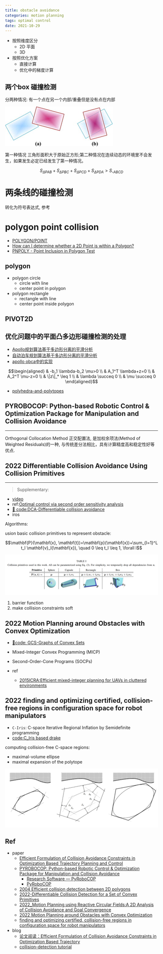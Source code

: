 ```yaml
---
title: obstacle avoidance
categories: motion planning
tags: optimal control 
date: 2021-10-29
---
```


- 按照维度区分
    - 2D 平面
    - 3D 
- 按照优化方案
    - 直接计算
    - 优化中的梯度计算

## 两个box 碰撞检测

分两种情况: 有一个点在另一个内部/重叠但是没有点在内部

![box collision](imgs/box_collision.jpg)

第一种情况 三角形面积大于原始正方形;第二种情况在连续动态的环境里不会发生，如果发生必定已经发生了第一种情况。

$$S_{\Delta P A B}+S_{\Delta P B C}+S_{\Delta P C D}+S_{\Delta P D A}>S_{\square A B C D}$$

# 两条线的碰撞检测

转化为符号表达式, 参考

# polygon point collision

- [POLYGON/POINT](http://www.jeffreythompson.org/collision-detection/poly-point.php)
- [How can I determine whether a 2D Point is within a Polygon?](https://stackoverflow.com/questions/217578/how-can-i-determine-whether-a-2d-point-is-within-a-polygon/2922778#2922778)
- [PNPOLY - Point Inclusion in Polygon Test](https://wrfranklin.org/Research/Short_Notes/pnpoly.html)

## polygon

- polygon circle
    - circle with line
    - center point in polygon
- polygon rectangle
    - rectangle with line
    - center point inside polygon

## PIVOT2D


## 优化问题中的平面凸多边形碰撞检测的处理

- [Apollo规划算法基于多边形分离的平滑分析](https://zhuanlan.zhihu.com/p/74528875)
- [自动泊车规划算法基于多边形分离的平滑分析](https://zhuanlan.zhihu.com/p/162973842)
- [apollo obca中的实现](https://zhuanlan.zhihu.com/p/157743632)

$$\begin{aligned}
& -b_1 \lambda-b_2 \mu>0 \\
& A_1^T \lambda+z=0 \\
& A_2^T \mu-z=0 \\
& \|z\|_* \leq 1 \\
& \lambda \succeq 0 \\
& \mu \succeq 0
\end{aligned}$$

- [polyhedra-and-polytopes](https://scaron.info/blog/polyhedra-and-polytopes.html)


## PYROBOCOP: Python-based Robotic Control & Optimization Package for Manipulation and Collision Avoidance
---

Orthogonal Collocation Method 正交配置法, 是加权余项法(Method of Weighted Residuals)的一种, 与传统差分法相比，具有计算精度高和稳定性好等优点.

## 2022 Differentiable Collision Avoidance Using Collision Primitives
---


> Supplementary: 
- [video](https://youtu.be/et0bu--wuy4)
- ref:[Optimal control via second order sensitivity analysis]()
- [🐯 code:DCA-Differentiable collision avoidance](https://github.com/SimiPro/DCA)
- iros

Algorithms:

usion basic collision primitives to represent obstacle:

$$\mathbf{P}(\mathbf{x}, \mathbf{t})=\mathbf{p}(\mathbf{x})+\sum_{l=1}^L t_l \mathbf{v}_l(\mathbf{x}), \quad 0 \leq t_l \leq 1, \forall l$$

![collision_primitive](imgs/collision_primitive.png)



1. barrier function
2. make collision constraints soft


## 2022 Motion Planning around Obstacles with Convex Optimization

- [:tiger:code: GCS-Graphs of Convex Sets](https://github.com/mpetersen94/gcs)

- Mixed-Integer Convex Programming (MICP) 
- Second-Order-Cone Programs (SOCPs)
- ref
    - [2015ICRA:Efficient mixed-integer planning for UAVs in cluttered environments]()

## 2022 finding and optimizing certified, collision-free regions in configuration space for robot manipulators

- `C-Iris`: C-space Iterative Regional Inflation by Semidefinite programming
- [code:C_Iris based drake](https://github.com/AlexandreAmice/drake/tree/C_Iris)

computing collision-free C-space regions:
- maximal-volume ellipse
- maximal expansion of the polytope

![ciris_maximal_expansion](imgs/ciris_maximal_expansion.jpg)
## Ref

- paper 
    - [Efficient Formulation of Collision Avoidance Constraints in Optimization Based Trajectory Planning and Control](https://arxiv.org/abs/2104.12641)
    - [PYROBOCOP: Python-based Robotic Control & Optimization Package for Manipulation and Collision Avoidance](https://arxiv.org/pdf/2106.03220.pdf)
        - [Research Software — PyRoboCOP](https://www.merl.com/research/license/PyRoboCOP)
        - [PyRoboCOP](https://github.com/merlresearch/PyRoboCOP)
    - [2004 Efficient collision detection between 2D polygons](https://www.academia.edu/7251297/Efficient_Collision_Detection_between_2D_Polygons)
    - [2022-Differentiable Collision Detection for a Set of Convex Primitives](https://arxiv.org/pdf/2207.00669.pdf)
    - [2022_Motion Planning using Reactive Circular Fields:A 2D Analysis of Collision Avoidance and Goal Convergence](https://arxiv.org/pdf/2210.16106v1.pdf)
    - [2022 Motion Planning around Obstacles with Convex Optimization](https://arxiv.org/pdf/2205.04422v1.pdf)
    - [finding and optimizing certified, collision-free regions in configuration space for robot manipulators](https://arxiv.org/abs/2205.03690)
- blog
    - [论文阅读：Efficient Formulation of Collision Avoidance Constraints in Optimization Based Trajectory](https://zhuanlan.zhihu.com/p/592762287)
    - [collision-detection tutorial](http://www.jeffreythompson.org/collision-detection/table_of_contents.php)
